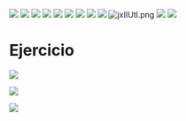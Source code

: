 ![](https://i.imgur.com/DUzmVhW.png)
![](https://i.imgur.com/8rJX4GS.png)
![](https://i.imgur.com/jir7twx.png)
![](https://i.imgur.com/AhQsYHY.png)
![](https://i.imgur.com/OabIKPk.png)
![](https://i.imgur.com/yco6Br3.png)
![](https://i.imgur.com/Syj5XTT.png)
![](https://i.imgur.com/vyHcpys.png)
![](https://i.imgur.com/jxIIUtl.png)
![jxIIUtl.png](https://i.imgur.com/jxIIUtl.png)
![](https://i.imgur.com/ncWAvaM.png)
![](https://i.imgur.com/WYNPRXg.png)

# Ejercicio

![](https://i.imgur.com/hTe4Zge.png)

![](https://i.imgur.com/E7H2kgo.png)

![](https://i.imgur.com/eQHwDN8.png)
